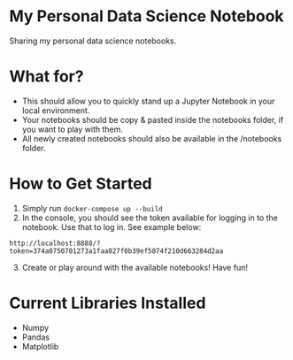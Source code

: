 # My Personal Data Science Notebook
Sharing my personal data science notebooks.

# What for?
* This should allow you to quickly stand up a Jupyter Notebook in your local environment.
* Your notebooks should be copy & pasted inside the notebooks folder, if you want to play with them.
* All newly created notebooks should also be available in the /notebooks folder.

# How to Get Started
1. Simply run `docker-compose up --build`
2. In the console, you should see the token available for logging in to the notebook. Use that to log in. See example below:
```
http://localhost:8888/?token=374a0750701273a1faa027f0b39ef5874f210d663284d2aa
```
3. Create or play around with the available notebooks! Have fun!

# Current Libraries Installed
* Numpy
* Pandas
* Matplotlib

